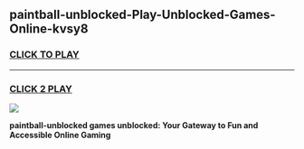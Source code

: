 
## paintball-unblocked-Play-Unblocked-Games-Online-kvsy8
<h3>
<a href="https://premium76.site?title=paintball-unblocked&ref=25A">CLICK TO PLAY</a></h3>
<hr>

<h3>
<a href="https://premium76.site?title=paintball-unblocked&ref=25A">CLICK 2 PLAY</a>
  
</h3>

<a href="https://premium76.site?title=paintball-unblocked&ref=25A"><img src="https://clearcache.store/games.png"></a>


**paintball-unblocked games unblocked: Your Gateway to Fun and Accessible Online Gaming**
